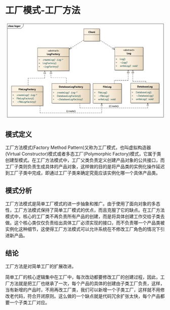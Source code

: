 # 工厂模式-工厂方法

![picture 0](../images/610e2ac6e7f389d2a9015a857aa0749264a0e2d26cfe4f8e2ff6cf4984e1c9f8.png)  

## 模式定义
工厂方法模式(Factory Method Pattern)又称为工厂模式，也叫虚拟构造器(Virtual Constructor)模式或者多态工厂(Polymorphic Factory)模式，它属于类创建型模式。在工厂方法模式中，工厂父类负责定义创建产品对象的公共接口，而工厂子类则负责生成具体的产品对象，这样做的目的是将产品类的实例化操作延迟到工厂子类中完成，即通过工厂子类来确定究竟应该实例化哪一个具体产品类。

## 模式分析
工厂方法模式是简单工厂模式的进一步抽象和推广。由于使用了面向对象的多态性，工厂方法模式保持了简单工厂模式的优点，而且克服了它的缺点。在工厂方法模式中，核心的工厂类不再负责所有产品的创建，而是将具体创建工作交给子类去做。这个核心类仅仅负责给出具体工厂必须实现的接口，而不负责哪一个产品类被实例化这种细节，这使得工厂方法模式可以允许系统在不修改工厂角色的情况下引进新产品。

## 结论
工厂方法是对简单工厂的扩展改进。

简单工厂的核心逻辑集中在工厂中，每次改动都要修改工厂的创建过程，因此，工厂方法就是把工厂也继承了一次，每个产品的具体的创建由子类工厂负责，这样，当有新增的产品时，不用再改工厂类，我们可以新增一个子类工厂，这样就不用修改老代码，符合开闭原则。这么做的一个缺点就是代码冗余扩张太快，每个产品都要一个子类工厂对应。